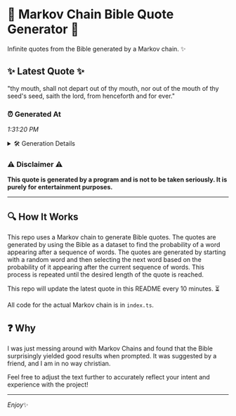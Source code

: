 # 📖 Markov Chain Bible Quote Generator 📖

Infinite quotes from the Bible generated by a Markov chain. ✨

## ✨ Latest Quote ✨
"thy mouth, shall not depart out of thy mouth, nor out of the mouth of thy seed's seed, saith the lord, from henceforth and for ever."

### ⏰ Generated At
*1:31:20 PM*

<details>
    <summary>🛠️ Generation Details</summary>
    <p>
        <strong>🌱 Seed:</strong> thy<br>
        <strong>🔄 Iterations:</strong> 25<br>
        <strong>📜 Context History:</strong><br>[ thy ]: mouth,<br>[ thy, mouth, ]: shall<br>[ thy, mouth,, shall ]: not<br>[ thy, mouth,, shall, not ]: depart<br>[ thy, mouth,, shall, not, depart ]: out<br>[ thy, mouth,, shall, not, depart, out ]: of<br>[ mouth,, shall, not, depart, out, of ]: thy<br>[ shall, not, depart, out, of, thy ]: mouth,<br>[ not, depart, out, of, thy, mouth, ]: nor<br>[ depart, out, of, thy, mouth,, nor ]: out<br>[ out, of, thy, mouth,, nor, out ]: of<br>[ of, thy, mouth,, nor, out, of ]: the<br>[ thy, mouth,, nor, out, of, the ]: mouth<br>[ mouth,, nor, out, of, the, mouth ]: of<br>[ nor, out, of, the, mouth, of ]: thy<br>[ out, of, the, mouth, of, thy ]: seed's<br>[ of, the, mouth, of, thy, seed's ]: seed,<br>[ the, mouth, of, thy, seed's, seed, ]: saith<br>[ mouth, of, thy, seed's, seed,, saith ]: the<br>[ of, thy, seed's, seed,, saith, the ]: lord,<br>[ thy, seed's, seed,, saith, the, lord, ]: from<br>[ seed's, seed,, saith, the, lord,, from ]: henceforth<br>[ seed,, saith, the, lord,, from, henceforth ]: and<br>[ saith, the, lord,, from, henceforth, and ]: for<br>[ the, lord,, from, henceforth, and, for ]: ever.<br>
    </p>
</details>

### ⚠️ Disclaimer ⚠️
**This quote is generated by a program and is not to be taken seriously. It is purely for entertainment purposes.**

---

## 🔍 How It Works

This repo uses a Markov chain to generate Bible quotes. The quotes are generated by using the Bible as a dataset to find the probability of a word appearing after a sequence of words. The quotes are generated by starting with a random word and then selecting the next word based on the probability of it appearing after the current sequence of words. This process is repeated until the desired length of the quote is reached.

This repo will update the latest quote in this README every 10 minutes. ⏳

All code for the actual Markov chain is in `index.ts`.

## ❓ Why

I was just messing around with Markov Chains and found that the Bible surprisingly yielded good results when prompted. 
It was suggested by a friend, and I am in no way christian.

Feel free to adjust the text further to accurately reflect your intent and experience with the project!

---

*Enjoy*✨
